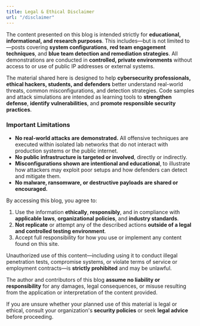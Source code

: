 ```yaml
---
title: Legal & Ethical Disclaimer
url: "/disclaimer"
---
```

The content presented on this blog is intended strictly for **educational, informational, and research purposes**. This includes—but is not limited to—posts covering **system configurations**, **red team engagement techniques**, and **blue team detection and remediation strategies**. All demonstrations are conducted in **controlled, private environments** without access to or use of public IP addresses or external systems.

The material shared here is designed to help **cybersecurity professionals, ethical hackers, students, and defenders** better understand real-world threats, common misconfigurations, and detection strategies. Code samples and attack simulations are intended as learning tools to **strengthen defense**, **identify vulnerabilities**, and **promote responsible security practices**.

### Important Limitations

- **No real-world attacks are demonstrated.** All offensive techniques are executed within isolated lab networks that do not interact with production systems or the public internet.
- **No public infrastructure is targeted or involved**, directly or indirectly.
- **Misconfigurations shown are intentional and educational**, to illustrate how attackers may exploit poor setups and how defenders can detect and mitigate them.
- **No malware, ransomware, or destructive payloads are shared or encouraged.**

By accessing this blog, you agree to:

1. Use the information **ethically**, **responsibly**, and in compliance with **applicable laws**, **organizational policies**, and **industry standards**.
2. **Not replicate** or attempt any of the described actions **outside of a legal and controlled testing environment**.
3. Accept full responsibility for how you use or implement any content found on this site.

Unauthorized use of this content—including using it to conduct illegal penetration tests, compromise systems, or violate terms of service or employment contracts—is **strictly prohibited** and may be unlawful.

The author and contributors of this blog **assume no liability or responsibility** for any damages, legal consequences, or misuse resulting from the application or interpretation of the content provided.

If you are unsure whether your planned use of this material is legal or ethical, consult your organization's **security policies** or seek **legal advice** before proceeding.
